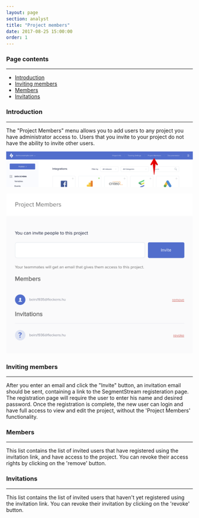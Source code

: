 ```yaml
---
layout: page
section: analyst
title: "Project members"
date: 2017-08-25 15:00:00
order: 1
---
```


### Page contents
------
<ul class="page-navigation">
  <li><a href="#intro">Introduction</a></li>
  <li><a href="#invitingMembers">Inviting members</a></li>
  <li><a href="#members">Members</a></li>
  <li><a href="#invitations">Invitations</a></li>
</ul>

### <a name="intro"></a>Introduction
------
The "Project Members" menu allows you to add users to any project you have administrator access to.
Users that you invite to your project do not have the ability to invite other users.

![](/img/project-members-location.png)

![](/img/project-members.png)

### <a name="invitingMembers"></a>Inviting members
------
After you enter an email and click the "Invite" button, an invitation email should be sent, containing a link to the SegmentStream registeration page.
The registration page will require the user to enter his name and desired password.
Once the registration is complete, the new user can login and have full access to view and edit the project, without the 'Project Members' functionality.

### <a name="members"></a>Members
------
This list contains the list of invited users that have registered using the invitation link, and have access to the project.
You can revoke their access rights by clicking on the 'remove' button.

### <a name="invitations"></a>Invitations
------
This list contains the list of invited users that haven't yet registered using the invitation link.
You can revoke their invitation by clicking on the 'revoke' button.
